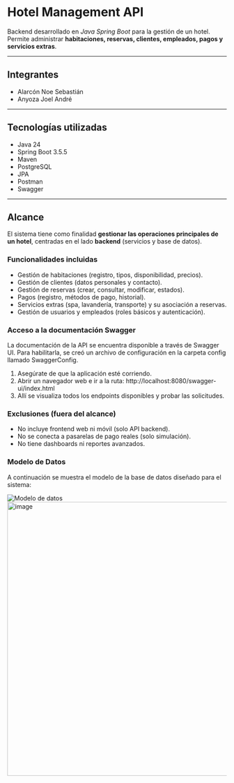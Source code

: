 # Hotel Management API

Backend desarrollado en _Java Spring Boot_ para la gestión de un hotel.  
Permite administrar **habitaciones, reservas, clientes, empleados, pagos y servicios extras**.

---

## Integrantes

- Alarcón Noe Sebastián
- Anyoza Joel André

---

## Tecnologías utilizadas

- Java 24
- Spring Boot 3.5.5
- Maven
- PostgreSQL
- JPA
- Postman
- Swagger

---

## Alcance

El sistema tiene como finalidad **gestionar las operaciones principales de un hotel**, centradas en el lado **backend** (servicios y base de datos).

### Funcionalidades incluidas

- Gestión de habitaciones (registro, tipos, disponibilidad, precios).
- Gestión de clientes (datos personales y contacto).
- Gestión de reservas (crear, consultar, modificar, estados).
- Pagos (registro, métodos de pago, historial).
- Servicios extras (spa, lavandería, transporte) y su asociación a reservas.
- Gestión de usuarios y empleados (roles básicos y autenticación).

### Acceso a la documentación Swagger
La documentación de la API se encuentra disponible a través de Swagger UI. Para habilitarla, se creó un archivo de configuración en la carpeta config llamado SwaggerConfig.
1. Asegúrate de que la aplicación esté corriendo.
2. Abrir un navegador web e ir a la ruta: http://localhost:8080/swagger-ui/index.html
3. Allí se visualiza todos los endpoints disponibles y probar las solicitudes.

### Exclusiones (fuera del alcance)

- No incluye frontend web ni móvil (solo API backend).
- No se conecta a pasarelas de pago reales (solo simulación).
- No tiene dashboards ni reportes avanzados.

### Modelo de Datos

A continuación se muestra el modelo de la base de datos diseñado para el sistema:

![Modelo de datos](C:\javaSpring\hotel_backend\src\main\resources\static\HotelDB.png)
<img width="802" height="628" alt="image" src="https://github.com/user-attachments/assets/a4b7c82d-1ff9-4963-a4f0-3c75cb12c47e" />


